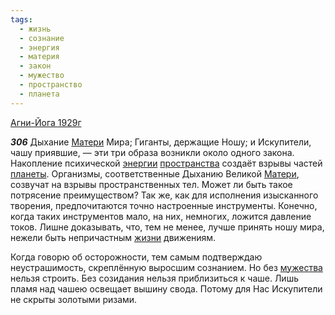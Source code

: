 ```yaml
---
tags:
  - жизнь
  - сознание
  - энергия
  - материя
  - закон
  - мужество
  - пространство
  - планета
---
```


[Агни-Йога 1929г](https://127.0.0.1:4002/agni/1929)

___306___
Дыхание [Матери](../../../tags/#материя) Мира; Гиганты, держащие Ношу; и Искупители, чашу приявшие, — эти три образа возникли около одного закона. Накопление психической [энергии](../../../tags/#энергия) [пространства](../../../tags/#пространство) создаёт взрывы частей [планеты](../../../tags/#планета). Организмы, соответственные Дыханию Великой [Матери](../../../tags/#материя), созвучат на взрывы пространственных тел. Может ли быть такое потрясение преимуществом? Так же, как для исполнения изысканного творения, предпочитаются точно настроенные инструменты. Конечно, когда таких инструментов мало, на них, немногих, ложится давление токов. Лишне доказывать, что, тем не менее, лучше принять ношу мира, нежели быть непричастным [жизни](../../../tags/#жизнь) движениям.   

Когда говорю об осторожности, тем самым подтверждаю неустрашимость, скреплённую выросшим сознанием. Но без [мужества](../../../tags/#мужество) нельзя строить. Без созидания нельзя приблизиться к чаше. Лишь пламя над чашею освещает вышину свода. Потому для Нас Искупители не скрыты золотыми ризами.